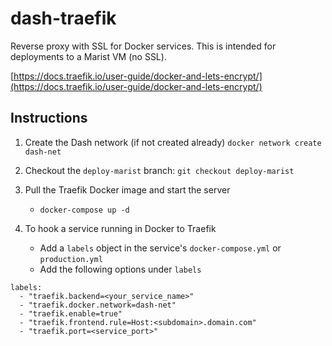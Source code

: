 # dash-traefik
Reverse proxy with SSL for Docker services. This is intended for deployments to a Marist VM (no SSL).

[https://docs.traefik.io/user-guide/docker-and-lets-encrypt/](https://docs.traefik.io/user-guide/docker-and-lets-encrypt/)

## Instructions
1) Create the Dash network (if not created already) `docker network create dash-net`

2) Checkout the `deploy-marist` branch: `git checkout deploy-marist`

3) Pull the Traefik Docker image and start the server
    - `docker-compose up -d`
    
4) To hook a service running in Docker to Traefik
    - Add a `labels` object in the service's `docker-compose.yml` or `production.yml`
    - Add the following options under `labels`
```
labels:
  - "traefik.backend=<your_service_name>"
  - "traefik.docker.network=dash-net"
  - "traefik.enable=true"
  - "traefik.frontend.rule=Host:<subdomain>.domain.com"
  - "traefik.port=<service_port>"
```
